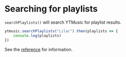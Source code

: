 # Searching for playlists

`searchPlaylists()` will search YTMusic for playlist results.

```ts
ytmusic.searchPlaylists("Lilac").then(playlists => {
	console.log(playlists)
})
```

See the [reference](../../references/ytmusic/searchPlaylists.html) for information.